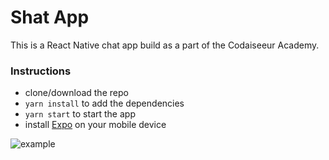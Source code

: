 # Shat App

This is a React Native chat app build as a part of the Codaiseeur Academy. 

### Instructions 
- clone/download the repo
- `yarn install` to add the dependencies
- `yarn start` to start the app
- install [Expo](https://github.com/expo/expo) on your mobile device

![example](https://media.giphy.com/media/SqdB6aOJ11mwNBsr4r/giphy.gif)
